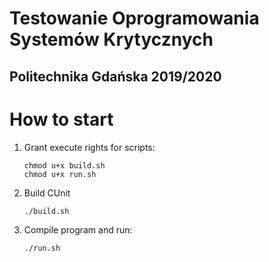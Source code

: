 # Testowanie Oprogramowania Systemów Krytycznych
## Politechnika Gdańska 2019/2020
# How to start

1. Grant execute rights for scripts:
   ```
   chmod u+x build.sh
   chmod u+x run.sh
   ```
2. Build CUnit
   ```
   ./build.sh
   ```
3. Compile program and run:
   ```
   ./run.sh
   ```
